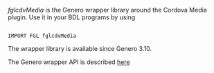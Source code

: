 *fglcdvMedia* is the Genero wrapper library around the Cordova Media plugin.
Use it in your BDL programs by using
```

IMPORT FGL fglcdvMedia

```
The wrapper library is available since Genero 3.10.

The Genero wrapper API is described [here](https://rawgit.com/FourjsGenero-Cordova-Plugins/cordova-plugin-media/master/fgl/fglcdvMedia.html)
